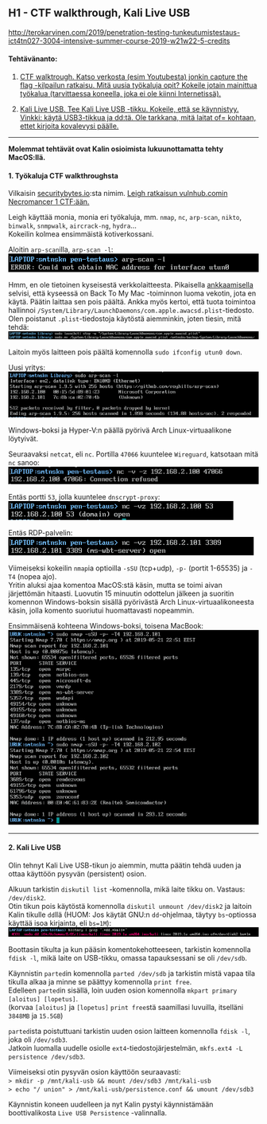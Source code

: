## H1 - CTF walkthrough, Kali Live USB

http://terokarvinen.com/2019/penetration-testing-tunkeutumistestaus-ict4tn027-3004-intensive-summer-course-2019-w21w22-5-credits

#### Tehtävänanto:

1. [CTF walktrough. Katso verkosta (esim Youtubesta) jonkin capture the flag -kilpailun ratkaisu. Mitä uusia työkaluja opit? Kokeile jotain mainittua työkalua (tarvittaessa koneella, joka ei ole kiinni Internetissä).](#tehtava1)

2. [Kali Live USB. Tee Kali Live USB -tikku. Kokeile, että se käynnistyy. Vinkki: käytä USB3-tikkua ja dd:tä. Ole tarkkana, mitä laitat of= kohtaan, ettet kirjoita kovalevysi päälle.](#tehtava2)

---

**Molemmat tehtävät ovat Kalin osioimista lukuunottamatta tehty MacOS:llä.**

#### <a id="tehtava1">1. Työkaluja CTF walkthroughsta</a>

Vilkaisin [securitybytes.io](https://securitybytes.io):sta nimim. [Leigh ratkaisun vulnhub.comin Necromancer 1 CTF:ään.](https://securitybytes.io/vulnhub-com-necromancer-1-ctf-walkthrough-4b58a708f747?gi=8abf7af97ae5)

Leigh käyttää monia, monia eri työkaluja, mm. `nmap`, `nc`, `arp-scan`, `nikto`, `binwalk`, `snmpwalk`, `aircrack-ng`, `hydra`...\
Kokeilin kolmea ensimmäistä kotiverkossani.

Aloitin `arp-scan`illa, `arp-scan -l`:\
![arp-scan-utun-1](/h1-ctf-kali/screenshots/arp-scan-utun-1.png)

Hmm, en ole tietoinen kyseisestä verkkolaitteesta. Pikaisella [ankkaamisella](https://duck.com) selvisi, että kyseessä on Back To My Mac -toiminnon luoma vekotin, jota en käytä. Päätin laittaa sen pois päältä. Ankka myös kertoi, että tuota toimintoa hallinnoi `/System/Library/LaunchDaemons/com.apple.awacsd.plist`-tiedosto. Olen poistanut `.plist`-tiedostoja käytöstä aiemminkin, joten tiesin, mitä tehdä:\
![arp-scan-utun-2](/h1-ctf-kali/screenshots/arp-scan-utun-2.png)

Laitoin myös laitteen pois päältä komennolla `sudo ifconfig utun0 down`.

Uusi yritys:\
![arp-scan](/h1-ctf-kali/screenshots/arp-scan.png)

Windows-boksi ja Hyper-V:n päällä pyörivä Arch Linux-virtuaalikone löytyivät.

Seuraavaksi `netcat`, eli `nc`. Portilla `47066` kuuntelee `Wireguard`, katsotaan mitä `nc` sanoo:\
![nc-1](/h1-ctf-kali/screenshots/nc-1.png)

Entäs portti `53`, jolla kuuntelee `dnscrypt-proxy`:\
![nc-2](/h1-ctf-kali/screenshots/nc-2.png)

Entäs RDP-palvelin:\
![nc-3](/h1-ctf-kali/screenshots/nc-3.png)

Viimeiseksi kokeilin `nmap`ia optioilla `-sSU` (tcp+udp), `-p-` (portit 1-65535) ja `-T4` (nopea ajo).\
Yritin aluksi ajaa komentoa MacOS:stä käsin, mutta se toimi aivan järjettömän hitaasti. Luovutin 15 minuutin odottelun jälkeen ja suoritin komennon Windows-boksin sisällä pyörivästä Arch Linux-virtuaalikoneesta käsin, jolla komento suoriutui huomattavasti nopeammin.

Ensimmäisenä kohteena Windows-boksi, toisena MacBook:\
![nmap](/h1-ctf-kali/screenshots/nmap.png)

---

#### <a id="tehtava2">2. Kali Live USB</a>

Olin tehnyt Kali Live USB-tikun jo aiemmin, mutta päätin tehdä uuden ja ottaa käyttöön pysyvän (persistent) osion.

Alkuun tarkistin `diskutil list` -komennolla, mikä laite tikku on. Vastaus: `/dev/disk2`.\
Otin tikun pois käytöstä komennolla `diskutil unmount /dev/disk2` ja laitoin Kalin tikulle `dd`llä (HUOM: Jos käytät GNU:n `dd`-ohjelmaa, täytyy `bs`-optiossa käyttää isoa kirjainta, eli `bs=1M`):\
![dd-kali](/h1-ctf-kali/screenshots/dd-kali.png)

Boottasin tikulta ja kun pääsin komentokehotteeseen, tarkistin komennolla `fdisk -l`, mikä laite on USB-tikku, omassa tapauksessani se oli `/dev/sdb`.

Käynnistin `parted`in komennolla `parted /dev/sdb` ja tarkistin mistä vapaa tila tikulla alkaa ja minne se päättyy komennolla `print free`.\
Edelleen `parted`in sisällä, loin uuden osion komennolla `mkpart primary [aloitus] [lopetus]`.\
(korvaa `[aloitus]` ja `[lopetus]` `print free`stä saamillasi luvuilla, itselläni `3848MB` ja `15.5GB`)

`parted`ista poistuttuani tarkistin uuden osion laitteen komennolla `fdisk -l`, joka oli `/dev/sdb3`.\
Jatkoin luomalla uudelle osiolle `ext4`-tiedostojärjestelmän, `mkfs.ext4 -L persistence /dev/sdb3`.

Viimeiseksi otin pysyvän osion käyttöön seuraavasti:\
`> mkdir -p /mnt/kali-usb && mount /dev/sdb3 /mnt/kali-usb`\
`> echo "/ union" > /mnt/kali-usb/persistence.conf && umount /dev/sdb3`

Käynnistin koneen uudelleen ja nyt Kalin pystyi käynnistämään boottivalikosta `Live USB Persistence` -valinnalla.
